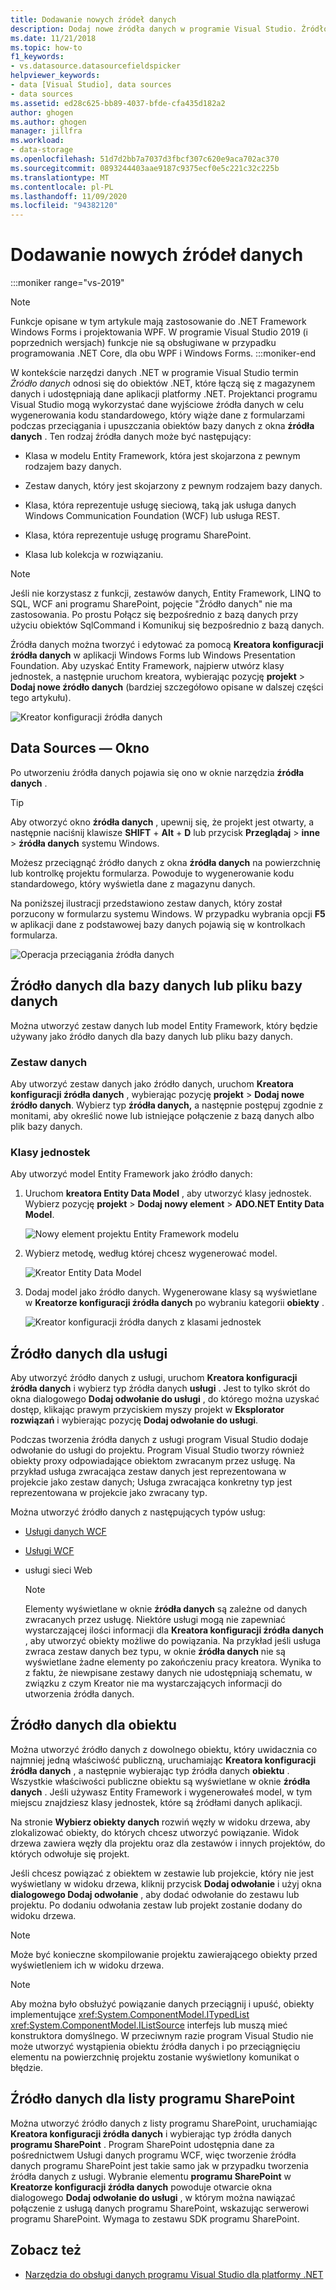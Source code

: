 ```yaml
---
title: Dodawanie nowych źródeł danych
description: Dodaj nowe źródła danych w programie Visual Studio. Źródło danych to obiekt .NET, który nawiązuje połączenie z magazynem danych i udostępnia dane aplikacji platformy .NET.
ms.date: 11/21/2018
ms.topic: how-to
f1_keywords:
- vs.datasource.datasourcefieldspicker
helpviewer_keywords:
- data [Visual Studio], data sources
- data sources
ms.assetid: ed28c625-bb89-4037-bfde-cfa435d182a2
author: ghogen
ms.author: ghogen
manager: jillfra
ms.workload:
- data-storage
ms.openlocfilehash: 51d7d2bb7a7037d3fbcf307c620e9aca702ac370
ms.sourcegitcommit: 0893244403aae9187c9375ecf0e5c221c32c225b
ms.translationtype: MT
ms.contentlocale: pl-PL
ms.lasthandoff: 11/09/2020
ms.locfileid: "94382120"
---
```

# <a name="add-new-data-sources"></a>Dodawanie nowych źródeł danych

:::moniker range="vs-2019"
> [!NOTE]
> Funkcje opisane w tym artykule mają zastosowanie do .NET Framework Windows Forms i projektowania WPF. W programie Visual Studio 2019 (i poprzednich wersjach) funkcje nie są obsługiwane w przypadku programowania .NET Core, dla obu WPF i Windows Forms.
:::moniker-end

W kontekście narzędzi danych .NET w programie Visual Studio termin *Źródło danych* odnosi się do obiektów .NET, które łączą się z magazynem danych i udostępniają dane aplikacji platformy .NET. Projektanci programu Visual Studio mogą wykorzystać dane wyjściowe źródła danych w celu wygenerowania kodu standardowego, który wiąże dane z formularzami podczas przeciągania i upuszczania obiektów bazy danych z okna **źródła danych** . Ten rodzaj źródła danych może być następujący:

- Klasa w modelu Entity Framework, która jest skojarzona z pewnym rodzajem bazy danych.

- Zestaw danych, który jest skojarzony z pewnym rodzajem bazy danych.

- Klasa, która reprezentuje usługę sieciową, taką jak usługa danych Windows Communication Foundation (WCF) lub usługa REST.

- Klasa, która reprezentuje usługę programu SharePoint.

- Klasa lub kolekcja w rozwiązaniu.

> [!NOTE]
> Jeśli nie korzystasz z funkcji, zestawów danych, Entity Framework, LINQ to SQL, WCF ani programu SharePoint, pojęcie "Źródło danych" nie ma zastosowania. Po prostu Połącz się bezpośrednio z bazą danych przy użyciu obiektów SqlCommand i Komunikuj się bezpośrednio z bazą danych.

Źródła danych można tworzyć i edytować za pomocą **Kreatora konfiguracji źródła danych** w aplikacji Windows Forms lub Windows Presentation Foundation. Aby uzyskać Entity Framework, najpierw utwórz klasy jednostek, a następnie uruchom kreatora, wybierając pozycję **projekt**  >  **Dodaj nowe źródło danych** (bardziej szczegółowo opisane w dalszej części tego artykułu).

![Kreator konfiguracji źródła danych](../data-tools/media/data-source-configuration-wizard.png)

## <a name="data-sources-window"></a>Data Sources — Okno

Po utworzeniu źródła danych pojawia się ono w oknie narzędzia **źródła danych** .

> [!TIP]
> Aby otworzyć okno **źródła danych** , upewnij się, że projekt jest otwarty, a następnie naciśnij klawisze **SHIFT** + **Alt** + **D** lub przycisk **Przeglądaj**  >  **inne**  >  **źródła danych** systemu Windows.

Możesz przeciągnąć źródło danych z okna **źródła danych** na powierzchnię lub kontrolkę projektu formularza. Powoduje to wygenerowanie kodu standardowego, który wyświetla dane z magazynu danych.

Na poniższej ilustracji przedstawiono zestaw danych, który został porzucony w formularzu systemu Windows. W przypadku wybrania opcji **F5** w aplikacji dane z podstawowej bazy danych pojawią się w kontrolkach formularza.

![Operacja przeciągania źródła danych](../data-tools/media/raddata-data-source-drag-operation.png)

## <a name="data-source-for-a-database-or-a-database-file"></a>Źródło danych dla bazy danych lub pliku bazy danych

Można utworzyć zestaw danych lub model Entity Framework, który będzie używany jako źródło danych dla bazy danych lub pliku bazy danych.

### <a name="dataset"></a>Zestaw danych

Aby utworzyć zestaw danych jako źródło danych, uruchom **Kreatora konfiguracji źródła danych** , wybierając pozycję **projekt**  >  **Dodaj nowe źródło danych**. Wybierz typ **źródła danych,** a następnie postępuj zgodnie z monitami, aby określić nowe lub istniejące połączenie z bazą danych albo plik bazy danych.

### <a name="entity-classes"></a>Klasy jednostek

Aby utworzyć model Entity Framework jako źródło danych:

1. Uruchom **kreatora Entity Data Model** , aby utworzyć klasy jednostek. Wybierz pozycję **projekt**  >  **Dodaj nowy element**  >  **ADO.NET Entity Data Model**.

   ![Nowy element projektu Entity Framework modelu](../data-tools/media/raddata-new-entity-framework-model-project-item.png)

1. Wybierz metodę, według której chcesz wygenerować model.

   ![Kreator Entity Data Model](../data-tools/media/raddata-entity-data-model-wizard.png)

1. Dodaj model jako źródło danych. Wygenerowane klasy są wyświetlane w **Kreatorze konfiguracji źródła danych** po wybraniu kategorii **obiekty** .

   ![Kreator konfiguracji źródła danych z klasami jednostek](../data-tools/media/raddata-data-source-configuration-wizard-with-entity-classes.png)

## <a name="data-source-for-a-service"></a>Źródło danych dla usługi

Aby utworzyć źródło danych z usługi, uruchom **Kreatora konfiguracji źródła danych** i wybierz typ źródła danych **usługi** . Jest to tylko skrót do okna dialogowego **Dodaj odwołanie do usługi** , do którego można uzyskać dostęp, klikając prawym przyciskiem myszy projekt w **Eksplorator rozwiązań** i wybierając pozycję **Dodaj odwołanie do usługi**.

Podczas tworzenia źródła danych z usługi program Visual Studio dodaje odwołanie do usługi do projektu. Program Visual Studio tworzy również obiekty proxy odpowiadające obiektom zwracanym przez usługę. Na przykład usługa zwracająca zestaw danych jest reprezentowana w projekcie jako zestaw danych; Usługa zwracająca konkretny typ jest reprezentowana w projekcie jako zwracany typ.

Można utworzyć źródło danych z następujących typów usług:

- [Usługi danych WCF](/dotnet/framework/data/wcf/wcf-data-services-overview)

- [Usługi WCF](../data-tools/windows-communication-foundation-services-and-wcf-data-services-in-visual-studio.md)

- usługi sieci Web

    > [!NOTE]
    > Elementy wyświetlane w oknie **źródła danych** są zależne od danych zwracanych przez usługę. Niektóre usługi mogą nie zapewniać wystarczającej ilości informacji dla **Kreatora konfiguracji źródła danych** , aby utworzyć obiekty możliwe do powiązania. Na przykład jeśli usługa zwraca zestaw danych bez typu, w oknie **źródła danych** nie są wyświetlane żadne elementy po zakończeniu pracy kreatora. Wynika to z faktu, że niewpisane zestawy danych nie udostępniają schematu, w związku z czym Kreator nie ma wystarczających informacji do utworzenia źródła danych.

## <a name="data-source-for-an-object"></a>Źródło danych dla obiektu

Można utworzyć źródło danych z dowolnego obiektu, który uwidacznia co najmniej jedną właściwość publiczną, uruchamiając **Kreatora konfiguracji źródła danych** , a następnie wybierając typ źródła danych **obiektu** . Wszystkie właściwości publiczne obiektu są wyświetlane w oknie **źródła danych** . Jeśli używasz Entity Framework i wygenerowałeś model, w tym miejscu znajdziesz klasy jednostek, które są źródłami danych aplikacji.

Na stronie **Wybierz obiekty danych** rozwiń węzły w widoku drzewa, aby zlokalizować obiekty, do których chcesz utworzyć powiązanie. Widok drzewa zawiera węzły dla projektu oraz dla zestawów i innych projektów, do których odwołuje się projekt.

Jeśli chcesz powiązać z obiektem w zestawie lub projekcie, który nie jest wyświetlany w widoku drzewa, kliknij przycisk **Dodaj odwołanie** i użyj okna **dialogowego Dodaj odwołanie** , aby dodać odwołanie do zestawu lub projektu. Po dodaniu odwołania zestaw lub projekt zostanie dodany do widoku drzewa.

> [!NOTE]
> Może być konieczne skompilowanie projektu zawierającego obiekty przed wyświetleniem ich w widoku drzewa.

> [!NOTE]
> Aby można było obsłużyć powiązanie danych przeciągnij i upuść, obiekty implementujące <xref:System.ComponentModel.ITypedList> <xref:System.ComponentModel.IListSource> interfejs lub muszą mieć konstruktora domyślnego. W przeciwnym razie program Visual Studio nie może utworzyć wystąpienia obiektu źródła danych i po przeciągnięciu elementu na powierzchnię projektu zostanie wyświetlony komunikat o błędzie.

## <a name="data-source-for-a-sharepoint-list"></a>Źródło danych dla listy programu SharePoint

Można utworzyć źródło danych z listy programu SharePoint, uruchamiając **Kreatora konfiguracji źródła danych** i wybierając typ źródła danych **programu SharePoint** . Program SharePoint udostępnia dane za pośrednictwem Usługi danych programu WCF, więc tworzenie źródła danych programu SharePoint jest takie samo jak w przypadku tworzenia źródła danych z usługi. Wybranie elementu **programu SharePoint** w **Kreatorze konfiguracji źródła danych** powoduje otwarcie okna dialogowego **Dodaj odwołanie do usługi** , w którym można nawiązać połączenie z usługą danych programu SharePoint, wskazując serwerowi programu SharePoint. Wymaga to zestawu SDK programu SharePoint.

## <a name="see-also"></a>Zobacz też

- [Narzędzia do obsługi danych programu Visual Studio dla platformy .NET](../data-tools/visual-studio-data-tools-for-dotnet.md)
